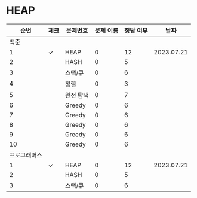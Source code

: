 # HEAP
| 순번 | 체크                          | 문제번호                | 문제 이름 | 정답 여부 |  날짜             |
|------|---|---|------|---|---|
|백준|
|1| ✓ | HEAP | 0 | 12 | 2023.07.21|
|2| | HASH | 0 | 5 | |
|3| | 스택/큐 | 0 | 6 | |
|4| | 정렬 | 0 | 3 | |
|5| | 완전 탐색 | 0 | 7 | |
|6| | Greedy | 0 | 6 | |
|7| | Greedy | 0 | 6 | |
|8| | Greedy | 0 | 6 | |
|9| | Greedy | 0 | 6 | |
|10| | Greedy | 0 | 6 | |
|프로그래머스|
|1| ✓ | HEAP | 0 | 12 | 2023.07.21|
|2| | HASH | 0 | 5 | |
|3| | 스택/큐 | 0 | 6 | |